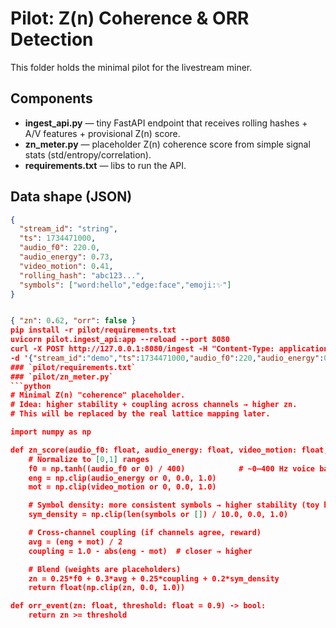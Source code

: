 # Pilot: Z(n) Coherence & ORR Detection

This folder holds the minimal pilot for the livestream miner.

## Components
- **ingest_api.py** — tiny FastAPI endpoint that receives rolling hashes + A/V features + provisional Z(n) score.
- **zn_meter.py** — placeholder Z(n) coherence score from simple signal stats (std/entropy/correlation).
- **requirements.txt** — libs to run the API.

## Data shape (JSON)
```json
{
  "stream_id": "string",
  "ts": 1734471000,
  "audio_f0": 220.0,
  "audio_energy": 0.73,
  "video_motion": 0.41,
  "rolling_hash": "abc123...",
  "symbols": ["word:hello","edge:face","emoji:✨"]
}


{ "zn": 0.62, "orr": false }
pip install -r pilot/requirements.txt
uvicorn pilot.ingest_api:app --reload --port 8080
curl -X POST http://127.0.0.1:8080/ingest -H "Content-Type: application/json" \
-d '{"stream_id":"demo","ts":1734471000,"audio_f0":220,"audio_energy":0.73,"video_motion":0.41,"rolling_hash":"abc","symbols":["word:hello"]}'
### `pilot/requirements.txt`
### `pilot/zn_meter.py`
```python
# Minimal Z(n) "coherence" placeholder.
# Idea: higher stability + coupling across channels → higher zn.
# This will be replaced by the real lattice mapping later.

import numpy as np

def zn_score(audio_f0: float, audio_energy: float, video_motion: float, symbols: list[str]) -> float:
    # Normalize to [0,1] ranges
    f0 = np.tanh((audio_f0 or 0) / 400)            # ~0–400 Hz voice band → 0–0.76
    eng = np.clip(audio_energy or 0, 0.0, 1.0)
    mot = np.clip(video_motion or 0, 0.0, 1.0)

    # Symbol density: more consistent symbols → higher stability (toy heuristic)
    sym_density = np.clip(len(symbols or []) / 10.0, 0.0, 1.0)

    # Cross-channel coupling (if channels agree, reward)
    avg = (eng + mot) / 2
    coupling = 1.0 - abs(eng - mot)  # closer → higher

    # Blend (weights are placeholders)
    zn = 0.25*f0 + 0.3*avg + 0.25*coupling + 0.2*sym_density
    return float(np.clip(zn, 0.0, 1.0))

def orr_event(zn: float, threshold: float = 0.9) -> bool:
    return zn >= threshold